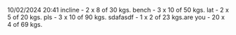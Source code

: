 10/02/2024 20:41
incline - 2 x 8 of 30 kgs.
bench - 3 x 10 of 50 kgs.
lat - 2 x 5 of 20 kgs.
pls - 3 x 10 of 90 kgs.
sdafasdf - 1 x 2 of 23 kgs.are you - 20 x 4 of 69 kgs.

